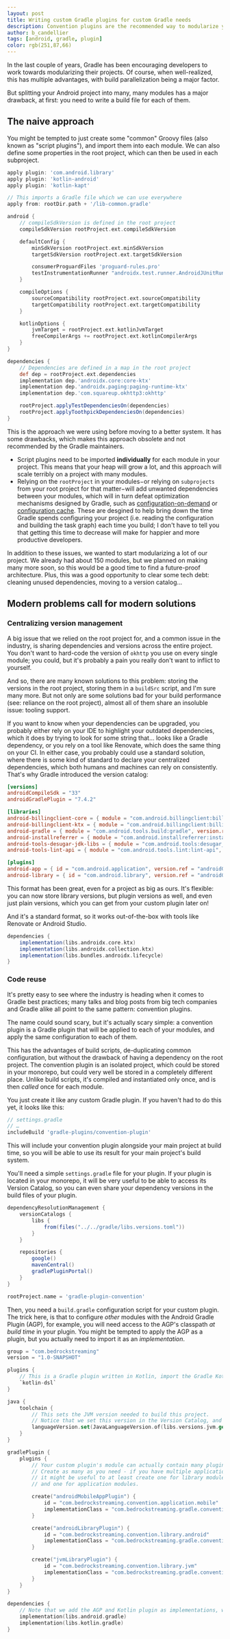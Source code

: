 ```yaml
---
layout: post
title: Writing custom Gradle plugins for custom Gradle needs
description: Convention plugins are the recommended way to modularize your builds. Let's see how to write one.
author: b_candellier
tags: [android, gradle, plugin]
color: rgb(251,87,66)
---
```

In the last couple of years, Gradle has been encouraging developers to work towards modularizing their projects. Of course, when well-realized, this has multiple advantages, with build parallelization being a major factor.

But splitting your Android project into many, many modules has a major drawback, at first: you need to write a build file for each of them.

## The naive approach

You might be tempted to just create some "common" Groovy files (also known as "script plugins"), and import them into each module. We can also define some properties in the root project, which can then be used in each subproject.

```groovy
apply plugin: 'com.android.library'
apply plugin: 'kotlin-android'
apply plugin: 'kotlin-kapt'

// This imports a Gradle file which we can use everywhere
apply from: rootDir.path + '/lib-common.gradle'

android {
    // compileSdkVersion is defined in the root project
    compileSdkVersion rootProject.ext.compileSdkVersion

    defaultConfig {
        minSdkVersion rootProject.ext.minSdkVersion
        targetSdkVersion rootProject.ext.targetSdkVersion

        consumerProguardFiles 'proguard-rules.pro'
        testInstrumentationRunner "androidx.test.runner.AndroidJUnitRunner"
    }

    compileOptions {
        sourceCompatibility rootProject.ext.sourceCompatibility
        targetCompatibility rootProject.ext.targetCompatibility
    }

    kotlinOptions {
        jvmTarget = rootProject.ext.kotlinJvmTarget
        freeCompilerArgs += rootProject.ext.kotlinCompilerArgs
    }
}

dependencies {
    // Dependencies are defined in a map in the root project
    def dep = rootProject.ext.dependencies
    implementation dep.'androidx.core:core-ktx'
    implementation dep.'androidx.paging:paging-runtime-ktx'
    implementation dep.'com.squareup.okhttp3:okhttp'

    rootProject.applyTestDependenciesOn(dependencies)
    rootProject.applyToothpickDependenciesOn(dependencies)
}
```

This is the approach we were using before moving to a better system. It has some drawbacks, which makes this approach obsolete and not recommended by the Gradle maintainers.

- Script plugins need to be imported **individually** for each module in your project. This means that your heap will grow a lot, and this approach will scale terribly on a project with many modules.
- Relying on the `rootProject` in your modules−or relying on `subprojects` from your root project for that matter−will add unwanted dependencies between your modules, which will in turn defeat optimization mechanisms designed by Gradle, such as [configuration-on-demand](https://docs.gradle.org/current/userguide/multi_project_configuration_and_execution.html#sec:configuration_on_demand) or [configuration cache](https://gradle.github.io/configuration-cache/). These are desgined to help bring down the time Gradle spends configuring your project (i.e. reading the configuration and building the task graph) each time you build; I don't have to tell you that getting this time to decrease will make for happier and more productive developers.

In addition to these issues, we wanted to start modularizing a lot of our project. We already had about 150 modules, but we planned on making many more soon, so this would be a good time to find a future-proof architecture. Plus, this was a good opportunity to clear some tech debt: cleaning unused dependencies, moving to a version catalog…

## Modern problems call for modern solutions

### Centralizing version management

A big issue that we relied on the root project for, and a common issue in the industry, is sharing dependencies and versions across the entire project. You don't want to hard-code the version of `okhttp` you use on every single module; you could, but it's probably a pain you really don't want to inflict to yourself. 

And so, there are many known solutions to this problem: storing the versions in the root project, storing them in a `buildSrc` script, and I'm sure many more. But not only are some solutions bad for your build performance (see: reliance on the root project), almost all of them share an insoluble issue: tooling support.

If you want to know when your dependencies can be upgraded, you probably either rely on your IDE to highlight your outdated dependencies, which it does by trying to look for some string that… looks like a Gradle dependency, or you rely on a tool like Renovate, which does the same thing on your CI. In either case, you probably could use a standard solution, where there is some kind of standard to declare your centralized dependencies, which both humans and machines can rely on consistently. That's why Gradle introduced the version catalog:

```toml
[versions]
androidCompileSdk = "33"
androidGradlePlugin = "7.4.2"

[libraries]
android-billingclient-core = { module = "com.android.billingclient:billing", version.ref = "billing" }
android-billingclient-ktx = { module = "com.android.billingclient:billing-ktx", version.ref = "billing" }
android-gradle = { module = "com.android.tools.build:gradle", version.ref = "androidGradlePlugin" }
android-installreferrer = { module = "com.android.installreferrer:installreferrer", version = "2.2" }
android-tools-desugar-jdk-libs = { module = "com.android.tools:desugar_jdk_libs", version = "1.1.5" }
android-tools-lint-api = { module = "com.android.tools.lint:lint-api", version.ref = "lint" }

[plugins]
android-app = { id = "com.android.application", version.ref = "androidGradlePlugin" }
android-library = { id = "com.android.library", version.ref = "androidGradlePlugin" }
```

This format has been great, even for a project as big as ours. It's flexible: you can now store library versions, but plugin versions as well, and even just plain versions, which you can get from your custom plugin later on!

And it's a standard format, so it works out-of-the-box with tools like Renovate or Android Studio.

```groovy
dependencies {
    implementation(libs.androidx.core.ktx)
    implementation(libs.androidx.collection.ktx)
    implementation(libs.bundles.androidx.lifecycle)
}
```

### Code reuse

It's pretty easy to see where the industry is heading when it comes to Gradle best practices; many talks and blog posts from big tech companies and Gradle alike all point to the same pattern: convention plugins.

The name could sound scary, but it's actually scary simple: a convention plugin is a Gradle plugin that will be applied to each of your modules, and apply the same configuration to each of them. 

This has the advantages of build scripts, de-duplicating common configuration, but without the drawback of having a dependency on the root project. The convention plugin is an isolated project, which could be stored in your monorepo, but could very well be stored in a completely different place. Unlike build scripts, it's compiled and instantiated only once, and is then *called* once for each module.

You just create it like any custom Gradle plugin. If you haven't had to do this yet, it looks like this:

```groovy
// settings.gradle
// …
includeBuild 'gradle-plugins/convention-plugin'
```

This will include your convention plugin alongside your main project at build time, so you will be able to use its result for your main project's build system.

You'll need a simple `settings.gradle` file for your plugin. If your plugin is located in your monorepo, it will be very useful to be able to access its Version Catalog, so you can even share your dependency versions in the build files of your plugin.

```groovy
dependencyResolutionManagement {
    versionCatalogs {
        libs {
            from(files("../../gradle/libs.versions.toml"))
        }
    }

    repositories {
        google()
        mavenCentral()
        gradlePluginPortal()
    }
}

rootProject.name = 'gradle-plugin-convention'
```

Then, you need a `build.gradle` configuration script for your custom plugin. The trick here, is that to configure *other* modules with the Android Gradle Plugin (AGP), for example, you will need access to the AGP's classpath *at build time* in your plugin. You might be tempted to apply the AGP as a plugin, but you actually need to import it as an *implementation*.

```kotlin
group = "com.bedrockstreaming"
version = "1.0-SNAPSHOT"

plugins {
    // This is a Gradle plugin written in Kotlin, import the Gradle Kotlin DSL
    `kotlin-dsl`
}

java {
    toolchain {
        // This sets the JVM version needed to build this project.
        // Notice that we set this version in the Version Catalog, and we can use it here!
        languageVersion.set(JavaLanguageVersion.of(libs.versions.jvm.get()))
    }
}

gradlePlugin {
    plugins {
        // Your custom plugin's module can actually contain many plugins.
        // Create as many as you need - if you have multiple application modules, 
        // it might be useful to at least create one for library modules,
        // and one for application modules.

        create("androidMobileAppPlugin") {
            id = "com.bedrockstreaming.convention.application.mobile"
            implementationClass = "com.bedrockstreaming.gradle.convention.android.application.AndroidMobileApplicationPlugin"
        }

        create("androidLibraryPlugin") {
            id = "com.bedrockstreaming.convention.library.android"
            implementationClass = "com.bedrockstreaming.gradle.convention.android.library.AndroidLibraryPlugin"
        }

        create("jvmLibraryPlugin") {
            id = "com.bedrockstreaming.convention.library.jvm"
            implementationClass = "com.bedrockstreaming.gradle.convention.jvm.JvmLibraryPlugin"
        }
    }
}

dependencies {
    // Note that we add the AGP and Kotlin plugin as implementations, which is unusual.
    implementation(libs.android.gradle)
    implementation(libs.kotlin.gradle)
}
```

